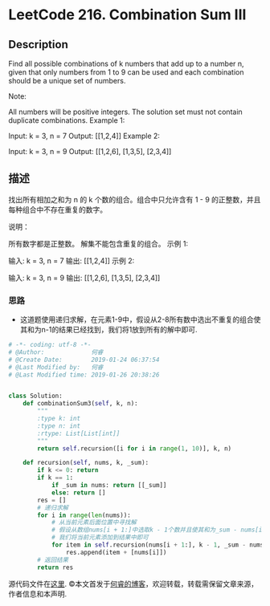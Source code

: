 # LeetCode 216. Combination Sum III

## Description

Find all possible combinations of k numbers that add up to a number n, given that only numbers from 1 to 9 can be used and each combination should be a unique set of numbers.

Note:

All numbers will be positive integers.
The solution set must not contain duplicate combinations.
Example 1:

Input: k = 3, n = 7
Output: \[\[1,2,4]]
Example 2:

Input: k = 3, n = 9
Output: \[\[1,2,6], \[1,3,5], \[2,3,4]]

## 描述

找出所有相加之和为 n 的 k 个数的组合。组合中只允许含有 1 - 9 的正整数，并且每种组合中不存在重复的数字。

说明：

所有数字都是正整数。
解集不能包含重复的组合。 
示例 1:

输入: k = 3, n = 7
输出: \[\[1,2,4]]
示例 2:

输入: k = 3, n = 9
输出: \[\[1,2,6], \[1,3,5], \[2,3,4]]

### 思路

* 这道题使用递归求解，在元素1-9中，假设从2-8所有数中选出不重复的组合使其和为n-1的结果已经找到，我们将1放到所有的解中即可.

```python
# -*- coding: utf-8 -*-
# @Author:             何睿
# @Create Date:        2019-01-24 06:37:54
# @Last Modified by:   何睿
# @Last Modified time: 2019-01-26 20:38:26


class Solution:
    def combinationSum3(self, k, n):
        """
        :type k: int
        :type n: int
        :rtype: List[List[int]]
        """
        return self.recursion([i for i in range(1, 10)], k, n)

    def recursion(self, nums, k, _sum):
        if k <= 0: return
        if k == 1:
            if _sum in nums: return [[_sum]]
            else: return []
        res = []
        # 递归求解
        for i in range(len(nums)):
            # 从当前元素后面位置中寻找解
            # 假设从数组nums[i + 1:]中选取k - 1个数并且使其和为_sum - nums[i]的所有组合已经找到
            # 我们将当前元素添加到结果中即可
            for item in self.recursion(nums[i + 1:], k - 1, _sum - nums[i]):
                res.append(item + [nums[i]])
        # 返回结果
        return res
```
源代码文件在[这里](https://github.com/ruicore/Algorithm/blob/master/Leetcode/2019-01-24-216-Combination-Sum-III.py).
©本文首发于[何睿的博客](https://www.ruicore.cn/leetcode-216-combination-sum-iii/)，欢迎转载，转载需保留文章来源，作者信息和本声明.
